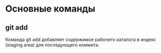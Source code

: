 # Основные команды

## git add
Команда git add добавляет содержимое рабочего каталога в индекс (staging area) для последующего коммита.
